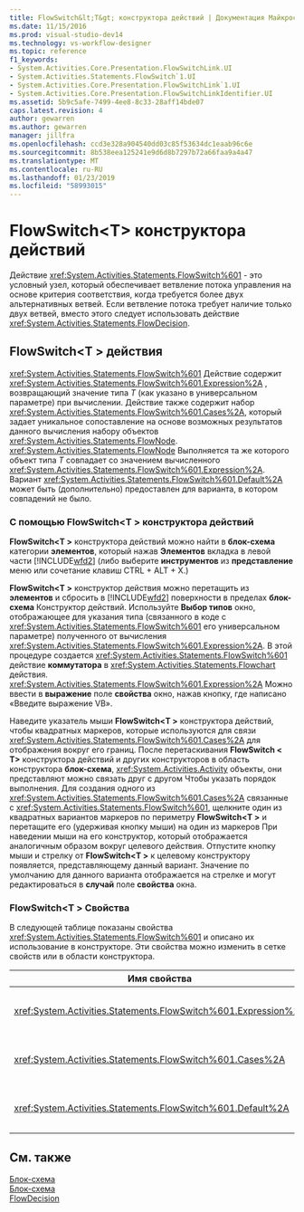 ```yaml
---
title: FlowSwitch&lt;T&gt; конструктора действий | Документация Майкрософт
ms.date: 11/15/2016
ms.prod: visual-studio-dev14
ms.technology: vs-workflow-designer
ms.topic: reference
f1_keywords:
- System.Activities.Core.Presentation.FlowSwitchLink.UI
- System.Activities.Statements.FlowSwitch`1.UI
- System.Activities.Core.Presentation.FlowSwitchLink`1.UI
- System.Activities.Core.Presentation.FlowSwitchLinkIdentifier.UI
ms.assetid: 5b9c5afe-7499-4ee8-8c33-28aff14bde07
caps.latest.revision: 4
author: gewarren
ms.author: gewarren
manager: jillfra
ms.openlocfilehash: ccd3e328a904540dd03c85f53634dc1eaab96c6e
ms.sourcegitcommit: 8b538eea125241e9d6d8b7297b72a66faa9a4a47
ms.translationtype: MT
ms.contentlocale: ru-RU
ms.lasthandoff: 01/23/2019
ms.locfileid: "58993015"
---
```

# <a name="flowswitchlttgt-activity-designer"></a>FlowSwitch&lt;T&gt; конструктора действий
Действие <xref:System.Activities.Statements.FlowSwitch%601> - это условный узел, который обеспечивает ветвление потока управления на основе критерия соответствия, когда требуется более двух альтернативных ветвей. Если ветвление потока требует наличие только двух ветвей, вместо этого следует использовать действие <xref:System.Activities.Statements.FlowDecision>.  
  
## <a name="the-flowswitcht-activity"></a>FlowSwitch\<T > действия  
 <xref:System.Activities.Statements.FlowSwitch%601> Действие содержит <xref:System.Activities.Statements.FlowSwitch%601.Expression%2A> , возвращающий значение типа *T* (как указано в универсальном параметре) при вычислении. Действие также содержит набор <xref:System.Activities.Statements.FlowSwitch%601.Cases%2A>, который задает уникальное сопоставление на основе возможных результатов данного вычисления набору объектов <xref:System.Activities.Statements.FlowNode>. <xref:System.Activities.Statements.FlowNode> Выполняется та же которого объект типа *T* совпадает со значением вычисленного <xref:System.Activities.Statements.FlowSwitch%601.Expression%2A>. Вариант <xref:System.Activities.Statements.FlowSwitch%601.Default%2A> может быть (дополнительно) предоставлен для варианта, в котором совпадений не было.  
  
### <a name="using-the-flowswitcht-activity-designer"></a>С помощью FlowSwitch\<T > конструктора действий  
 **FlowSwitch\<T >** конструктора действий можно найти в **блок-схема** категории **элементов**, который нажав **Элементов** вкладка в левой части [!INCLUDE[wfd2](../includes/wfd2-md.md)] (либо выберите **инструментов** из **представление** меню или сочетание клавиш CTRL + ALT + X.)  
  
 **FlowSwitch\<T >** конструктор действия можно перетащить из **элементов** и сбросить в [!INCLUDE[wfd2](../includes/wfd2-md.md)] поверхности в пределах **блок-схема** Конструктор действий. Используйте **Выбор типов** окно, отображающее для указания типа (связанного в коде с <xref:System.Activities.Statements.FlowSwitch%601> его универсальном параметре) полученного от вычисления <xref:System.Activities.Statements.FlowSwitch%601.Expression%2A>. В этой процедуре создается <xref:System.Activities.Statements.FlowSwitch%601> действие **коммутатора** в <xref:System.Activities.Statements.Flowchart> действия. <xref:System.Activities.Statements.FlowSwitch%601.Expression%2A> Можно ввести в **выражение** поле **свойства** окно, нажав кнопку, где написано «Введите выражение VB».  
  
 Наведите указатель мыши **FlowSwitch\<T >** конструктора действий, чтобы квадратных маркеров, которые используются для связи <xref:System.Activities.Statements.FlowSwitch%601.Cases%2A> для отображения вокруг его границ. После перетаскивания **FlowSwitch < T\>**  конструктора действий и других конструкторов в область конструктора **блок-схема**, <xref:System.Activities.Activity> объекты, они представляют можно связать друг с другом Чтобы указать порядок выполнения. Для создания одного из <xref:System.Activities.Statements.FlowSwitch%601.Cases%2A> связанные с <xref:System.Activities.Statements.FlowSwitch%601>, щелкните один из квадратных вариантов маркеров по периметру **FlowSwitch\<T >** и перетащите его (удерживая кнопку мыши) на один из маркеров При наведении мыши на его конструктор, который отображается аналогичным образом вокруг целевого действия. Отпустите кнопку мыши и стрелку от **FlowSwitch\<T >** к целевому конструктору появляется, представляющему данный вариант. Значение по умолчанию для данного варианта отображается на стрелке и могут редактироваться в **случай** поле **свойства** окна.  
  
### <a name="the-flowswitcht-properties"></a>FlowSwitch\<T > Свойства  
 В следующей таблице показаны свойства <xref:System.Activities.Statements.FlowSwitch%601> и описано их использование в конструкторе. Эти свойства можно изменить в сетке свойств или в области конструктора.  
  
|Имя свойства|Обязательно|Использование|  
|-------------------|--------------|-----------|  
|<xref:System.Activities.Statements.FlowSwitch%601.Expression%2A>|True|Указывает выражение, вычисляемое для определения того, на какой из вариантов <xref:System.Activities.Statements.FlowSwitch%601.Cases%2A> следует переключиться в пути выполнения.|  
|<xref:System.Activities.Statements.FlowSwitch%601.Cases%2A>|False|Задает уникальное сопоставление возможных результатов, полученных при вычислении <xref:System.Activities.Statements.FlowSwitch%601.Expression%2A>, набору объектов <xref:System.Activities.Statements.FlowNode>.|  
|<xref:System.Activities.Statements.FlowSwitch%601.Default%2A>|True|Задает сопоставление, когда вычисление <xref:System.Activities.Statements.FlowSwitch%601.Expression%2A> не совпадает ни с одним значением, содержащимся в объекте <xref:System.Activities.Statements.FlowSwitch%601.Cases%2A>.|  
  
## <a name="see-also"></a>См. также  
 [Блок-схема](../workflow-designer/flowchart-activity-designers.md)   
 [Блок-схема](../workflow-designer/flowchart-activity-designer.md)   
 [FlowDecision](../workflow-designer/flowdecision-activity-designer.md)